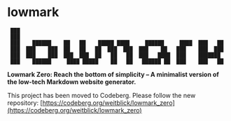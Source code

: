 # lowmark

```
 ███
 ███
 ███    ██████    ██   ██    █████ ████     ██████     ████  ███   ██
 ███  ███    ███  ██   ██   ██  ███  ███  ███    ██   ███    ███  ███
 ███  ███    ███  ███  ███  ██   ██   ██  ███   ████  ███    ███████
 ███    ██████     ████ █████    ██   ██   ██████ ██  ███    ███   ██
```

**Lowmark Zero: Reach the bottom of simplicity – A minimalist version of the low-tech Markdown website generator.**

This project has been moved to Codeberg. Please follow the new repository:
[https://codeberg.org/weitblick/lowmark_zero](https://codeberg.org/weitblick/lowmark_zero)
